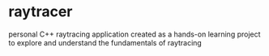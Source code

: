 # raytracer
personal C++ raytracing application created as a hands-on learning project to explore and understand the fundamentals of raytracing
